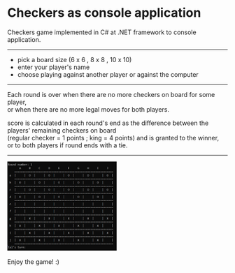 # Checkers as console application

Checkers game implemented in C# at .NET framework to console application.

-----

- pick a board size (6 x 6 , 8 x 8 , 10 x 10)
- enter your player's name
- choose playing against another player or against the computer

-----

Each round is over when there are no more checkers on board for some player,\
or when there are no more legal moves for both players.

score is calculated in each round's end as the difference between the players' remaining checkers on board\
(regular checker = 1 points ; king = 4 points) and is granted to the winner,\
or to both players if round ends with a tie.

-----
<img src="Damka console screenshot.jpg" width=250>

Enjoy the game! :)
